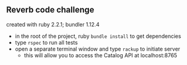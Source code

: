 Reverb code challenge
---

created with ruby 2.2.1; bundler 1.12.4

* in the root of the project, ruby `bundle install` to get dependencies
* type `rspec` to run all tests
* open a separate terminal window and type `rackup` to initiate server
  - this will allow you to access the Catalog API at localhost:8765
